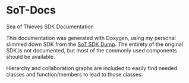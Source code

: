 # SoT-Docs
Sea of Thieves SDK Documentation

This documentation was generated with Doxygen, using my personal slimmed down SDK from the [SoT SDK Dump](https://github.com/pubgsdk/SoT-SDK). The entirety of the original SDK is not documented, but most of the commonly used components should be available.

Hierarchy and collaboration graphs are included to easily find needed classes and function/members to lead to those classes.
